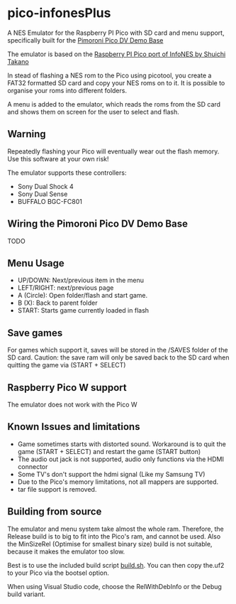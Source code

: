 # pico-infonesPlus
A NES Emulator  for the Raspberry PI Pico with SD card and menu support, specifically built for the [Pimoroni Pico DV Demo Base](https://shop.pimoroni.com/products/pimoroni-pico-dv-demo-base?variant=39494203998291)

The emulator is based on the [Raspberry PI Pico port of InfoNES by Shuichi Takano](https://github.com/shuichitakano/pico-infones)

In stead of flashing a NES rom to the Pico using picotool, you create a FAT32 formatted SD card and copy your NES roms on to it. It is possible to organise your roms into different folders.

A menu is added to the emulator, which reads the roms from the SD card and shows them on screen for the user to select and flash.

## Warning
Repeatedly flashing your Pico will eventually wear out the flash memory. Use this software at your own risk!

The emulator supports these controllers:

- Sony Dual Shock 4
- Sony Dual Sense
- BUFFALO BGC-FC801

## Wiring the Pimoroni Pico DV Demo Base
TODO

## Menu Usage

- UP/DOWN: Next/previous item in the menu
- LEFT/RIGHT: next/previous page
- A (Circle): Open folder/flash and start game.
- B (X): Back to parent folder
- START: Starts game currently loaded in flash

## Save games
For games which support it, saves will be stored in the /SAVES folder of the SD card. Caution: the save ram will only be saved back to the SD card when quitting the game via (START + SELECT)

## Raspberry Pico W support
The emulator does not work with the Pico W

## Known Issues and limitations
- Game sometimes starts with distorted sound. Workaround is to quit the game (START + SELECT) and restart the game (START button)
- The audio out jack is not supported, audio only functions via the HDMI connector
- Some TV's don't support the hdmi signal (Like my Samsung TV)
- Due to the Pico's memory limitations, not all mappers are supported.
- tar file support is removed.

## Building from source
The emulator and menu system take almost the whole ram. Therefore, the Release build is to big to fit into the Pico's ram, and cannot be used. Also the MinSizeRel (Optimise for smallest binary size) build is not suitable, because it makes the emulator too slow.

Best is to use the included build script [build.sh](https://github.com/fhoedemakers/pico-infonesPlus/blob/main/build.sh). You can then copy the.uf2 to your Pico via the bootsel option.

When using Visual Studio code, choose the RelWithDebInfo or the Debug build variant.

